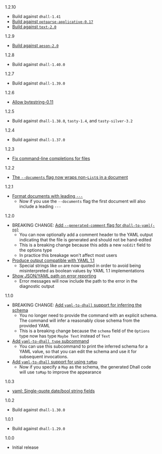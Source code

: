 1.2.10

* Build against `dhall-1.41`
* [Build against `optparse-applicative-0.17`](https://github.com/dhall-lang/dhall-haskell/pull/2376)
* [Build against `text-2.0`](https://github.com/dhall-lang/dhall-haskell/pull/2356)

1.2.9

* [Build against `aeson-2.0`](https://github.com/dhall-lang/dhall-haskell/pull/2315)

1.2.8

* Build against `dhall-1.40.0`

1.2.7

* Build against `dhall-1.39.0`

1.2.6

* [Allow bytestring-0.11](https://github.com/dhall-lang/dhall-haskell/pull/2144)

1.2.5

* Build against `dhall-1.38.0`, `tasty-1.4`, and `tasty-silver-3.2`

1.2.4

* Build against `dhall-1.37.0`

1.2.3

* [Fix command-line completions for files](https://github.com/dhall-lang/dhall-haskell/pull/2034)

1.2.2

* [The `--documents` flag now wraps non-`List`s in a document](https://github.com/dhall-lang/dhall-haskell/pull/1977)

1.2.1

* [Format documents with leading `---`](https://github.com/dhall-lang/dhall-haskell/pull/1865)
    * Now if you use the `--documents` flag the first document will also
      include a leading `---`

1.2.0

* BREAKING CHANGE: [Add `--generated-comment` flag for `dhall-to-yaml{-ng}`](https://github.com/dhall-lang/dhall-haskell/pull/1840)
    * You can now optionally add a comment header to the YAML output
      indicating that the file is generated and should not be hand-edited
    * This is a breaking change because this adds a new `noEdit` field to the
      options type
    * In practice this breakage won't affect most users
* [Produce output compatible with YAML 1.1](https://github.com/dhall-lang/dhall-haskell/pull/1788)
    * Special strings like `on` are now quoted in order to avoid being
      misinterpreted as boolean values by YAML 1.1 implementations
* [Show JSON/YAML path on error reporting](https://github.com/dhall-lang/dhall-haskell/pull/1799)
    * Error messages will now include the path to the error in the diagnostic
      output

1.1.0

* BREAKING CHANGE: [Add `yaml-to-dhall` support for inferring the schema](https://github.com/dhall-lang/dhall-haskell/pull/1773)
    * You no longer need to provide the command with an explicit schema.  The
      command will infer a reasonably close schema from the provided YAML
    * This is a breaking change because the `schema` field of the `Options` type
      now has type `Maybe Text` instead of `Text`
* [Add `yaml-to-dhall type` subcommand](https://github.com/dhall-lang/dhall-haskell/pull/1776)
    * You can use this subcommand to print the inferred schema for a YAML value,
      so that you can edit the schema and use it for subsequent invocations.
* [Add `yaml-to-dhall` support for using `toMap`](https://github.com/dhall-lang/dhall-haskell/pull/1745)
    * Now if you specify a `Map` as the schema, the generated Dhall code will
      use `toMap` to improve the appearance

1.0.3

* [yaml: Single-quote date/bool string fields](https://github.com/dhall-lang/dhall-haskell/commits/master/dhall-json)

1.0.2

* Build against `dhall-1.30.0`

1.0.1

* Build against `dhall-1.29.0`

1.0.0

* Initial release
